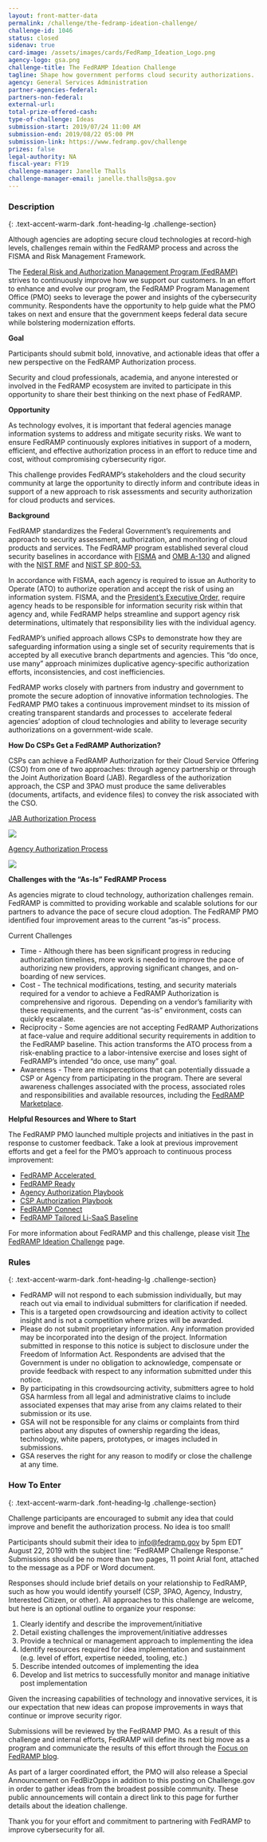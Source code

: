 ```yaml
---
layout: front-matter-data
permalink: /challenge/the-fedramp-ideation-challenge/
challenge-id: 1046
status: closed
sidenav: true
card-image: /assets/images/cards/FedRamp_Ideation_Logo.png
agency-logo: gsa.png
challenge-title: The FedRAMP Ideation Challenge
tagline: Shape how government performs cloud security authorizations.
agency: General Services Administration
partner-agencies-federal: 
partners-non-federal: 
external-url:
total-prize-offered-cash: 
type-of-challenge: Ideas
submission-start: 2019/07/24 11:00 AM
submission-end: 2019/08/22 05:00 PM
submission-link: https://www.fedramp.gov/challenge
prizes: false
legal-authority: NA
fiscal-year: FY19
challenge-manager: Janelle Thalls
challenge-manager-email: janelle.thalls@gsa.gov
---
```


<!-- Description start -->
### Description
{: .text-accent-warm-dark .font-heading-lg .challenge-section}

<p>Although agencies are adopting secure cloud technologies at record-high levels, challenges remain within the FedRAMP process and across the FISMA and Risk Management Framework.&nbsp;</p>
<p>The <a href="http://www.fedramp.gov" target="_blank" rel="noopener">Federal Risk and Authorization Management Program (FedRAMP)</a> strives to continuously improve how we support our customers. In an effort to enhance and evolve our program, the FedRAMP Program Management Office (PMO) seeks to leverage the power and insights of the cybersecurity community. Respondents have the opportunity to help guide what the PMO takes on next and ensure that the government keeps federal data secure while bolstering modernization efforts.</p>
<p><strong>Goal</strong></p>
<p>Participants should submit bold, innovative, and actionable ideas that offer a new perspective on the FedRAMP Authorization process.&nbsp;</p>
<p>Security and cloud professionals, academia, and anyone interested or involved in the FedRAMP ecosystem are invited to participate in this opportunity to share their best thinking on the next phase of FedRAMP.&nbsp;</p>
<p><strong>Opportunity</strong></p>
<p>As technology evolves, it is important that federal agencies manage information systems to address and mitigate security risks. We want to ensure FedRAMP continuously explores initiatives in support of a modern, efficient, and effective authorization process in an effort to reduce time and cost, without compromising cybersecurity rigor.</p>
<p>This challenge provides FedRAMP&rsquo;s stakeholders and the cloud security community at large the opportunity to directly inform and contribute ideas in support of a new approach to risk assessments and security authorization for cloud products and services.</p>
<p><strong>Background</strong></p>
<p>FedRAMP standardizes the Federal Government&rsquo;s requirements and approach to security assessment, authorization, and monitoring of cloud products and services. The FedRAMP program established several cloud security baselines in accordance with <a href="https://www.congress.gov/113/plaws/publ283/PLAW-113publ283.pdf">FISMA</a> and <a href="https://www.whitehouse.gov/sites/whitehouse.gov/files/omb/circulars/A130/a130revised.pdf">OMB A-130</a> and aligned with the <a href="https://csrc.nist.gov/projects/risk-management/risk-management-framework-(RMF)-Overview">NIST RMF</a> and <a href="https://nvlpubs.nist.gov/nistpubs/specialpublications/nist.sp.800-53r4.pdf">NIST SP 800-53.</a>&nbsp;</p>
<p>In accordance with FISMA, each agency is required to issue an Authority to Operate (ATO) to authorize operation and accept the risk of using an information system. FISMA, and the <a href="https://www.whitehouse.gov/presidential-actions/presidential-executive-order-strengthening-cybersecurity-federal-networks-critical-infrastructure/">President&rsquo;s Executive Order,</a> require agency heads to be responsible for information security risk within that agency and, while FedRAMP helps streamline and support agency risk determinations, ultimately that responsibility lies with the individual agency.&nbsp;</p>
<p>FedRAMP&rsquo;s unified approach allows CSPs to demonstrate how they are safeguarding information using a single set of security requirements that is accepted by all executive branch departments and agencies. This &ldquo;do once, use many&rdquo; approach minimizes duplicative agency-specific authorization efforts, inconsistencies, and cost inefficiencies.&nbsp;</p>
<p>FedRAMP works closely with partners from industry and government to promote the secure adoption of innovative information technologies. The FedRAMP PMO takes a continuous improvement mindset to its mission of creating transparent standards and processes to&nbsp; accelerate federal agencies&rsquo; adoption of cloud technologies and ability to leverage security authorizations on a government-wide scale.&nbsp;</p>
<p><strong>How Do CSPs Get a FedRAMP Authorization?</strong></p>
<p>CSPs can achieve a FedRAMP Authorization for their Cloud Service Offering (CSO) from one of two approaches: through agency partnership or through the Joint Authorization Board (JAB). Regardless of the authorization approach, the CSP and 3PAO must produce the same deliverables (documents, artifacts, and evidence files) to convey the risk associated with the CSO.&nbsp;</p>
<p><a href="https://www.fedramp.gov/jab-authorization/">JAB Authorization Process</a></p>
<p><img src="{{ site.baseurl }}/assets/images/challenge-content/jab-auth.png" /></p><p><a href="https://www.fedramp.gov/agency-authorization/">Agency Authorization Process</a></p>
<p><img src="{{ site.baseurl }}/assets/images/challenge-content/agency-auth.png" /></p>
<p><strong>Challenges with the &ldquo;As-Is&rdquo; FedRAMP Process</strong></p>
<p>As agencies migrate to cloud technology, authorization challenges remain. FedRAMP is committed to providing workable and scalable solutions for our partners to advance the pace of secure cloud adoption. The FedRAMP PMO identified four improvement areas to the current &ldquo;as-is&rdquo; process.&nbsp;</p>
<p>Current Challenges</p>
<ul>
<li>Time - Although there has been significant progress in reducing authorization timelines, more work is needed to improve the pace of authorizing new providers, approving significant changes, and on-boarding of new services.&nbsp;</li>
<li>Cost - The technical modifications, testing, and security materials required for a vendor to achieve a FedRAMP Authorization is comprehensive and rigorous.&nbsp; Depending on a vendor&rsquo;s familiarity with these requirements, and the current &ldquo;as-is&rdquo; environment, costs can quickly escalate.&nbsp;</li>
<li>Reciprocity - Some agencies are not accepting FedRAMP Authorizations at face-value and require additional security requirements in addition to the FedRAMP baseline. This action transforms the ATO process from a risk-enabling practice to a labor-intensive exercise and loses sight of FedRAMP&rsquo;s intended &ldquo;do once, use many&rdquo; goal.&nbsp;</li>
<li>Awareness - There are misperceptions that can potentially dissuade a CSP or Agency from participating in the program. There are several awareness challenges associated with the process, associated roles and responsibilities and available resources, including the <a href="https://marketplace.fedramp.gov/#/products?sort=productName">FedRAMP Marketplace</a>.&nbsp;</li>
</ul>
<p><strong>Helpful Resources and Where to Start</strong></p>
<p>The FedRAMP PMO launched multiple projects and initiatives in the past in response to customer feedback. Take a look at previous improvement efforts and get a feel for the PMO&rsquo;s approach to continuous process improvement:&nbsp;&nbsp;</p>
<ul>
<li><a href="https://www.fedramp.gov/assets/resources/documents/FedRAMP_Accelerated_A_Case_Study_For_Change_Within_Government.pdf">FedRAMP Accelerated&nbsp;</a></li>
<li><a href="https://www.fedramp.gov/pursuing-a-fedramp-ready-designation/">FedRAMP Ready</a>&nbsp;</li>
<li><a href="https://www.fedramp.gov/assets/resources/documents/Agency_Authorization_Playbook.pdf">Agency Authorization Playbook</a>&nbsp;</li>
<li><a href="https://www.fedramp.gov/assets/resources/documents/CSP_Authorization_Playbook_Getting_Started_with_FedRAMP.pdf">CSP Authorization Playbook</a>&nbsp;</li>
<li><a href="https://www.fedramp.gov/assets/resources/documents/CSP_JAB_P-ATO_Prioritization_Criteria_and_Guidance.pdf">FedRAMP Connect</a></li>
<li><a href="https://www.fedramp.gov/pursuing-a-fedramp-tailored-authorization/">FedRAMP Tailored Li-SaaS Baseline</a></li>
</ul>
<p>For more information about FedRAMP and this challenge, please visit <a href="http://www.fedramp.gov/challenge">The FedRAMP Ideation Challenge</a> page.</p>


<!-- Rules start -->
### Rules 
{: .text-accent-warm-dark .font-heading-lg .challenge-section}

<ul>
<li>FedRAMP will not respond to each submission individually, but may reach out via email to individual submitters for clarification if needed.</li>
<li>This is a targeted open crowdsourcing and ideation activity to collect insight and is not a competition where prizes will be awarded.&nbsp;</li>
<li>Please do not submit proprietary information. Any information provided may be incorporated into the design of the project. Information submitted in response to this notice is subject to disclosure under the Freedom of Information Act. Respondents are advised that the Government is under no obligation to acknowledge, compensate or provide feedback with respect to any information submitted under this notice.</li>
<li>By participating in this crowdsourcing activity, submitters agree to hold GSA harmless from all legal and administrative claims to include associated expenses that may arise from any claims related to their submission or its use.</li>
<li>GSA will not be responsible for any claims or complaints from third parties about any disputes of ownership regarding the ideas, technology, white papers, prototypes, or images included in submissions.</li>
<li>GSA reserves the right for any reason to modify or close the challenge at any time.</li>
</ul>

<!--  How To Enter start -->
### How To Enter
{: .text-accent-warm-dark .font-heading-lg .challenge-section}

<p>Challenge participants are encouraged to submit any idea that could improve and benefit the authorization process. No idea is too small!&nbsp;</p>
<p>Participants should submit their idea to <a href="mailto:info@fedramp.gov">info@fedramp.gov</a> by 5pm EDT August 22, 2019 with the subject line: &ldquo;FedRAMP Challenge Response.&rdquo; Submissions should be no more than two pages, 11 point Arial font, attached to the message as a PDF or Word document.&nbsp;</p>
<p>Responses should include brief details on your relationship to FedRAMP, such as how you would identify yourself (CSP, 3PAO, Agency, Industry, Interested Citizen, or other). All approaches to this challenge are welcome, but here is an optional outline to organize your response:&nbsp;</p>
<ol>
<li>Clearly identify and describe the improvement/initiative</li>
<li>Detail existing challenges the improvement/initiative addresses</li>
<li>Provide a technical or management approach to implementing the idea&nbsp;</li>
<li>Identify resources required for idea implementation and sustainment (e.g. level of effort, expertise needed, tooling, etc.)</li>
<li>Describe intended outcomes of implementing the idea</li>
<li>Develop and list metrics to successfully monitor and manage initiative post implementation&nbsp;&nbsp;</li>
</ol>
<p>Given the increasing capabilities of technology and innovative services, it is our expectation that new ideas can propose improvements in ways that continue or improve security rigor.&nbsp;</p>
<p>Submissions will be reviewed by the FedRAMP PMO. As a result of this challenge and internal efforts, FedRAMP will define its next big move as a program and communicate the results of this effort through the <a href="https://www.fedramp.gov/blog/">Focus on FedRAMP blog</a>.&nbsp;</p>
<p>As part of a larger coordinated effort, the PMO will also release a Special Announcement on FedBizOpps in addition to this posting on Challenge.gov in order to gather ideas from the broadest possible community. These public announcements will contain a direct link to this page for further details about the ideation challenge.&nbsp;</p>
<p>Thank you for your effort and commitment to partnering with FedRAMP to improve cybersecurity for all.</p>

